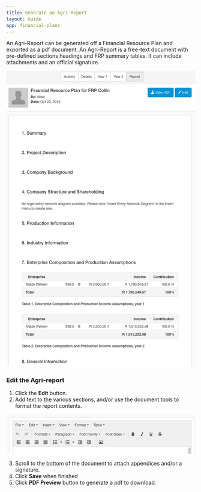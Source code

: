 ```yaml
---
title: Generate an Agri-Report
layout: Guide
app: financial-plans
---
```


An Agri-Report can be generated off a Financial Resource Plan and exported as a pdf document. An Agri-Report is a free-text document with pre-defined sections headings and FRP summary tables. It can include attachments and an official signature.

![Agri-Report](images/agri-report.jpg)

### Edit the Agri-report

1. Click the **Edit** button.
2. Add text to the various sections, and/or use the document tools to format the report contents.

![Document tools](images/document_tools.jpg)

3. Scroll to the bottom of the document to attach appendices and/or a signature. 
4. Click **Save** when finished
5. Click **PDF Preview** button to generate a pdf to download.